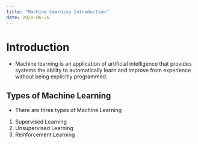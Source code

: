 ```yaml
---
title: "Machine Learning Introduction"
date: 2020-06-26
---
```


# Introduction

- Machine learning is an application of artificial intelligence that provides systems the ability to automatically learn and improve from experience without being explicitly programmed.



## Types of Machine Learning 
- There are three types of Machine Learning 

1. Supervised Learning
2. Unsupervised Learning
3. Reinforcement Learning
